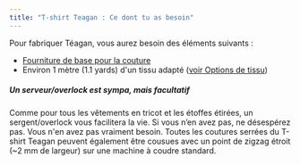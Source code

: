 ```yaml
---
title: "T-shirt Teagan : Ce dont tu as besoin"
---
```


Pour fabriquer Téagan, vous aurez besoin des éléments suivants :

- [Fourniture de base pour la couture](/docs/sewing/basic-sewing-supplies)
- Environ 1 mètre (1.1 yards) d'un tissu adapté ([voir Options de tissu](/docs/patterns/teagan/fabric))

<Note>

##### Un serveur/overlock est sympa, mais facultatif

Comme pour tous les vêtements en tricot et les étoffes étirées, un sergent/overlock vous facilitera la vie.
Si vous n’en avez pas, ne désespérez pas. Vous n'en avez pas vraiment besoin. Toutes les coutures serrées du T-shirt Teagan peuvent également être cousues avec un point de zigzag étroit (~2 mm de largeur) sur une machine à coudre standard.

</Note>
